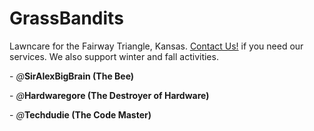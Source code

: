 # GrassBandits

Lawncare for the Fairway Triangle, Kansas. <a class="button" href="tel:911">Contact Us!<a> if you need our services.
We also support winter and fall activities.

\- *@*__SirAlexBigBrain (The Bee)__
  
\- *@*__Hardwaregore (The Destroyer of Hardware)__
 
\- *@*__Techdudie (The Code Master)__ 


